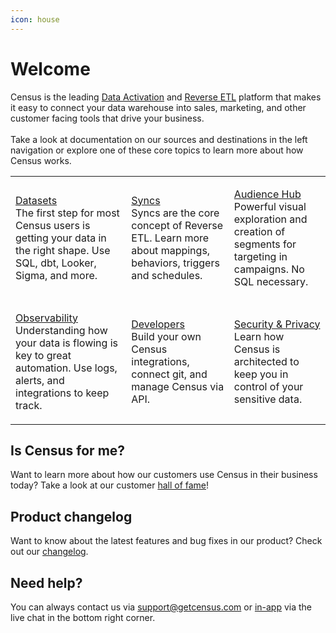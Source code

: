 ```yaml
---
icon: house
---
```


# Welcome

Census is the leading [Data Activation](https://www.getcensus.com/blog/what-is-data-activation) and [Reverse ETL](https://www.getcensus.com/blog/what-is-reverse-etl) platform that makes it easy to connect your data warehouse into sales, marketing, and other customer facing tools that drive your business.\
\
Take a look at documentation on our sources and destinations in the left navigation or explore one of these core topics to learn more about how Census works.

|                                                                                                                                                                                    |                                                                                                                                                             |                                                                                                                                                              |
| ---------------------------------------------------------------------------------------------------------------------------------------------------------------------------------- | ----------------------------------------------------------------------------------------------------------------------------------------------------------- | ------------------------------------------------------------------------------------------------------------------------------------------------------------ |
| <p><a href="datasets/overview.md">Datasets</a><br>The first step for most Census users is getting your data in the right shape. Use SQL, dbt, Looker, Sigma, and more.</p>         | <p><a href="basics/core-concept/">Syncs</a><br>Syncs are the core concept of Reverse ETL. Learn more about mappings, behaviors, triggers and schedules.</p> | <p><a href="basics/audience-hub/">Audience Hub</a><br>Powerful visual exploration and creation of segments for targeting in campaigns. No SQL necessary.</p> |
| <p><a href="basics/sync-monitoring/">Observability</a><br>Understanding how your data is flowing is key to great automation. Use logs, alerts, and integrations to keep track.</p> | <p><a href="basics/developers/">Developers</a><br>Build your own Census integrations, connect git, and manage Census via API.</p>                           | <p><a href="basics/security-and-privacy/">Security &#x26; Privacy</a><br>Learn how Census is architected to keep you in control of your sensitive data.</p>  |

## Is Census for me?

Want to learn more about how our customers use Census in their business today? Take a look at our customer [hall of fame](https://www.getcensus.com/customers)!

## Product changelog

Want to know about the latest features and bug fixes in our product? Check out our [changelog](https://whatsnew.getcensus.com/).

## Need help?

You can always contact us via support@getcensus.com or [in-app](https://app.getcensus.com) via the live chat in the bottom right corner.
